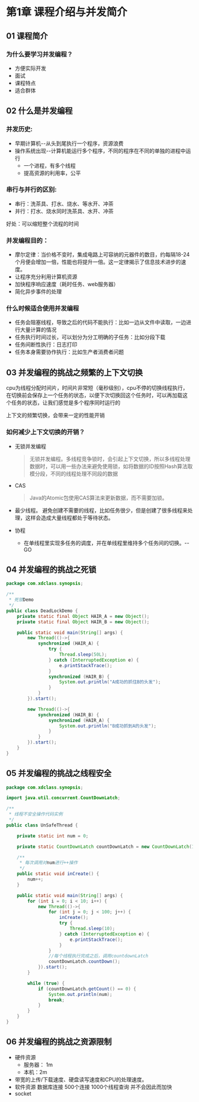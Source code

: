 # 第1章 课程介绍与并发简介

## 01 课程简介

### 为什么要学习并发编程？

+ 方便实际开发
+ 面试
+ 课程特点
+ 适合群体

## 02 什么是并发编程
### 并发历史:
+ 早期计算机--从头到尾执行一个程序，资源浪费
+ 操作系统出现--计算机能运行多个程序，不同的程序在不同的单独的进程中运行
  + 一个进程，有多个线程
  + 提高资源的利用率，公平

### 串行与并行的区别:
+ 串行：洗茶具、打水、烧水、等水开、冲茶
+ 并行：打水、烧水同时洗茶具、水开、冲茶

好处：可以缩短整个流程的时间

### 并发编程目的：
+ 摩尔定律：当价格不变时，集成电路上可容纳的元器件的数目，约每隔18-24个月便会增加一倍，性能也将提升一倍。这一定律揭示了信息技术进步的速度。
+ 让程序充分利用计算机资源
+ 加快程序响应速度（耗时任务、web服务器）
+ 简化异步事件的处理

### 什么时候适合使用并发编程

+ 任务会阻塞线程，导致之后的代码不能执行：比如一边从文件中读取，一边进行大量计算的情况
+ 任务执行时间过长，可以划分为分工明确的子任务：比如分段下载
+ 任务间断性执行：日志打印
+ 任务本身需要协作执行：比如生产者消费者问题

## 03 并发编程的挑战之频繁的上下文切换

cpu为线程分配时间片，时间片非常短（毫秒级别），cpu不停的切换线程执行，在切换前会保存上一个任务的状态，以便下次切换回这个任务时，可以再加载这	个任务的状态，让我们感觉是多个程序同时运行的

上下文的频繁切换，会带来一定的性能开销

### 如何减少上下文切换的开销？

+ 无锁并发编程
  > 无锁并发编程。多线程竞争锁时，会引起上下文切换，所以多线程处理数据时，可以用一些办法来避免使用锁，如将数据的ID按照Hash算法取模分段，不同的线程处理不同段的数据

+ CAS
  > Java的Atomic包使用CAS算法来更新数据，而不需要加锁。

+ 最少线程。
  避免创建不需要的线程，比如任务很少，但是创建了很多线程来处理，这样会造成大量线程都处于等待状态。

+ 协程
  + 在单线程里实现多任务的调度，并在单线程里维持多个任务间的切换。--GO

## 04 并发编程的挑战之死锁

```java
package com.xdclass.synopsis;

/**
 * 死锁Demo
 */
public class DeadLockDemo {
    private static final Object HAIR_A = new Object();
    private static final Object HAIR_B = new Object();

    public static void main(String[] args) {
        new Thread(()->{
            synchronized (HAIR_A) {
                try {
                    Thread.sleep(50L);
                } catch (InterruptedException e) {
                    e.printStackTrace();
                }
                synchronized (HAIR_B) {
                    System.out.println("A成功的抓住B的头发");
                }
            }
        }).start();

        new Thread(()->{
            synchronized (HAIR_B) {
                synchronized (HAIR_A) {
                    System.out.println("B成功抓到A的头发");
                }
            }
        }).start();
    }
}
```

## 05 并发编程的挑战之线程安全

```java
package com.xdclass.synopsis;

import java.util.concurrent.CountDownLatch;

/**
 * 线程不安全操作代码实例
 */
public class UnSafeThread {

    private static int num = 0;

    private static CountDownLatch countDownLatch = new CountDownLatch(10);

    /**
     * 每次调用对num进行++操作
     */
    public static void inCreate() {
        num++;
    }

    public static void main(String[] args) {
        for (int i = 0; i < 10; i++) {
            new Thread(()->{
                for (int j = 0; j < 100; j++) {
                    inCreate();
                    try {
                        Thread.sleep(10);
                    } catch (InterruptedException e) {
                        e.printStackTrace();
                    }
                }
                //每个线程执行完成之后，调用countdownLatch
                countDownLatch.countDown();
            }).start();
        }

        while (true) {
            if (countDownLatch.getCount() == 0) {
                System.out.println(num);
                break;
            }
        }
    }
}
```



## 06 并发编程的挑战之资源限制

+ 硬件资源
  + 服务器： 1m
  + 本机：2m
+ 带宽的上传/下载速度、硬盘读写速度和CPU的处理速度。
+ 软件资源
  数据库连接 500个连接  1000个线程查询  并不会因此而加快
+ socket
